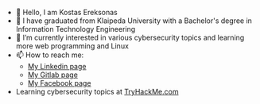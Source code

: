 - 👋 Hello, I am Kostas Ereksonas
- 👀 I have graduated from Klaipeda University with a Bachelor's degree in Information Technology Engineering
- 🌱 I’m currently interested in various cybersecurity topics and learning more web programming and Linux
- 📫 How to reach me:
  - [My Linkedin page](https://www.linkedin.com/in/kostasereksonas/)
  - [My Gitlab page](https://gitlab.com/k.ereksonas/)
  - [My Facebook page](https://www.facebook.com/kostas.ereksonas/)
- Learning cybersecurity topics at [TryHackMe.com](https://tryhackme.com)
